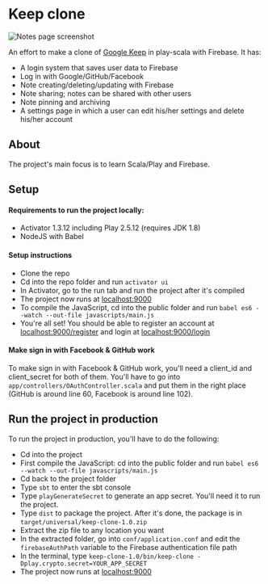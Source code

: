 # Keep clone

![Notes page screenshot](https://github.com/rafaelklaessen/keep-clone/raw/master/screenshots/notes.jpg "Notes page")

An effort to make a clone of [Google Keep](https://keep.google.com) in play-scala with Firebase.
It has:

- A login system that saves user data to Firebase
- Log in with Google/GitHub/Facebook
- Note creating/deleting/updating with Firebase
- Note sharing; notes can be shared with other users
- Note pinning and archiving
- A settings page in which a user can edit his/her settings and delete his/her account

## About
The project's main focus is to learn Scala/Play and Firebase.

## Setup

#### Requirements to run the project locally:
- Activator 1.3.12 including Play 2.5.12 (requires JDK 1.8)
- NodeJS with Babel

#### Setup instructions
- Clone the repo
- Cd into the repo folder and run `activator ui`
- In Activator, go to the run tab and run the project after it's compiled
- The project now runs at [localhost:9000](http://localhost:9000)
- To compile the JavaScript, cd into the public folder and run `babel es6 --watch --out-file javascripts/main.js`
- You're all set! You should be able to register an account at [localhost:9000/register](http://localhost:9000/register) and login at [localhost:9000/login](http://localhost:9000/login)

#### Make sign in with Facebook & GitHub work
To make sign in with Facebook & GitHub work, you'll need a client_id and client_secret for both of them.
You'll have to go into `app/controllers/OAuthController.scala` and put them in the right place (GitHub is around line 60, Facebook is around line 102).

## Run the project in production
To run the project in production, you'll have to do the following:
- Cd into the project
- First compile the JavaScript: cd into the public folder and run `babel es6 --watch --out-file javascripts/main.js`
- Cd back to the project folder
- Type `sbt` to enter the sbt console
- Type `playGenerateSecret` to generate an app secret. You'll need it to run the project.
- Type `dist` to package the project. After it's done, the package is in `target/universal/keep-clone-1.0.zip`
- Extract the zip file to any location you want
- In the extracted folder, go into `conf/application.conf` and edit the `firebaseAuthPath` variable to the Firebase authentication file path
- In the terminal, type `keep-clone-1.0/bin/keep-clone -Dplay.crypto.secret=YOUR_APP_SECRET`
- The project now runs at [localhost:9000](http://localhost:9000)
